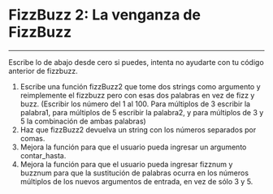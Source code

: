
# FizzBuzz 2: La venganza de FizzBuzz
___

Escribe lo de abajo desde cero si puedes, intenta no ayudarte con tu código anterior de fizzbuzz.

1. Escribe una función fizzBuzz2 que tome dos strings como argumento y reimplemente el fizzbuzz pero con esas dos palabras en vez de fizz y buzz. \(Escribir los número del 1 al 100. Para múltiplos de 3 escribir la palabra1, para múltiplos de 5 escribir la palabra2, y para múltiplos de 3 y 5 la combinación de ambas palabras\)
2. Haz que fizzBuzz2 devuelva un string con los números separados por comas.
3. Mejora la función para que el usuario pueda ingresar un argumento contar_hasta. 
4. Mejora la función para que el usuario pueda ingresar fizznum y buzznum para que la sustitución de palabras ocurra en los números múltiplos de los nuevos argumentos de entrada, en vez de sólo 3 y 5.